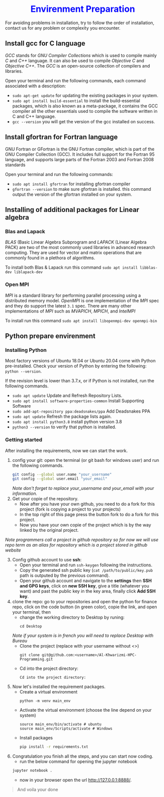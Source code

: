 <h1 align="center" style="color:blue;"> Envirenment Preparation</h1>

For avoiding problems in installation, try to follow the order of installation, contact us for any problem or complexity you encounter.

## Install gcc for C language

*GCC* stands for *GNU Compiler Collections* which is used to compile mainly *C* and *C++* language. It can also be used to compile *Objective C* and *Objective C++*. The *GCC* is an open-source collection of compilers and libraries.

Open your terminal and run the following commands, each command associated with a description:

- `sudo apt-get update` for updating the existing packages in your system.
- `sudo apt install build-essential` to install the build-essential packages, which is also known as a meta-package, it contains the GCC compiler all the other essentials used to compile the software written in C and C++ language.
- `gcc --version` you will get the version of the gcc installed on success.

## Install gfortran for Fortran language

GNU Fortran or GFortran is the GNU Fortran compiler, which is part of the GNU Compiler Collection (GCC). It includes full support for the Fortran 95 language, and supports large parts of the Fortran 2003 and Fortran 2008 standards

Open your terminal and run the following commands:

- `sudo apt install gfortran` for installing gfortran compiler
- `gfortran --version` to make sure gfortran is installed. this command output the version of the gfortran installed on your system.

## Installing of additional packages for Linear algebra

### Blas and Lapack

*BLAS* (Basic Linear Algebra Subprogram and *LAPACK* (Linear Algebra PACK) are two of the most commonly used libraries in advanced research computing. They are used for vector and matrix operations that are commonly found in a plethora of algorithms.

To install both Blas & Lapack run this command
 `sudo apt install libblas-dev liblapack-dev`
### Open MPI
*MPI* is a standard library for performing parallel processing using a distributed memory model. *OpenMPI* is one implementation of the *MPI* spec and they do support the latest `3.1` spec. There are many other implementations of *MPI* such as *MVAPICH*, *MPICH*, and *IntelMPI*

To install run this command `sudo apt install libopenmpi-dev openmpi-bin`

## Python prepare envirenment

### Installing Python

Most factory versions of Ubuntu 18.04 or Ubuntu 20.04 come with Python pre-installed. Check your version of Python by entering the following: `python --version`.

If the revision level is lower than 3.7.x, or if Python is not installed, run the following commands.
- `sudo apt update` Update and Refresh Repository Lists.
- `sudo apt install software-properties-common`  Install Supporting Software
- `sudo add-apt-repository ppa:deadsnakes/ppa` Add Deadsnakes PPA
- `sudo apt update` Refresh the package lists again.
- `sudo apt install python3.8` install python version 3.8
- `python3 --version` to verify that python is installed.

### Getting started
After installing the requirements, now we can start the work.

1. config your git: open the terminal (or git bash for windows user) and run the following commands.
   ```bash
   git config --global user.name "your_username"
   git config --global user.email "your_email"
   ```
   *Note don't forget to replace your_username and your_email with your information.*
2. Get your copie of the repository.
   - Now after you have your own github, you need to do a fork for this project (fork is copying a project to your projects)
   - In the top right of this page press the button fork to do a fork for this project.
   - Now you have your own copie of the project which is by the way linked by the original project.

 *Note programmers call a project in github repository so for now we will use repo term as an alias for repository which is a project stored in github website*

3. Config github account to use **ssh**:
   - Open your terminal and run `ssh-keygen` following the instructions.
   - Copy the generated ssh public key (`cat /path/to/public/key.pub` path is outputed by the previous command).
   - Open your github account and navigate to the **settings** then **SSH and GPG keys**, click on **new SSH key**, give a title (whatever you want) and past the public key in the key area, finally click **Add SSH key**.
4. clone the repo: go to your repositories and open the python for finance repo, click on the code button (in green color), copie the link, and open your terminal, then
   - change the working directory to Desktop by runing:
      ```
      cd Desktop
      ```
    *Note if your system is in french you will need to replace Desktop with Bureau*
   - Clone the project (replace with your username without <>)
      ```
      git clone git@github.com:<username>/Al-Khwarizmi-HPC-Programming.git
      ```
    - Cd into the project directory:
      ```
      Cd into the project directory:
      ```
5. Now let's installed the requirement packages.
    - Create a virtual environment
      ```
      python -m venv main_env
      ```
    - Activate the virtual environment (choose the line depend on your system)
      ```
      source main_env/bin/activate # ubuntu
      source main_env/Scripts/activate # Windows
      ```
    - Install packages
      ```bash
      pip install -r requirements.txt
      ```
6. Congratulation you finish all the steps, and you can start now coding.
    - run the below command for opening the jupyter notebook
    ```bash
    jupyter notebook .
    ```
    - now in your browser open the url http://127.0.0.1:8888/.

> And voila your done